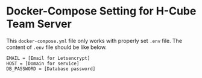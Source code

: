 # Docker-Compose Setting for H-Cube Team Server

This `docker-compose.yml` file only works with properly set `.env` file. The content of `.env` file should be like below.

```
EMAIL = [Email for Letsencrypt]
HOST = [Domain for service]
DB_PASSWORD = [Database password]
```
